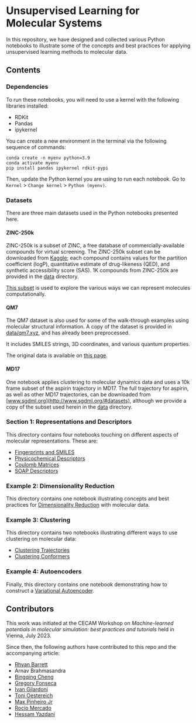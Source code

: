 # Unsupervised Learning for Molecular Systems
In this repository, we have designed and collected various Python notebooks to illustrate some of the concepts and best practices for applying unsupervised learning methods to molecular data.

## Contents

### Dependencies
To run these notebooks, you will need to use a kernel with the following libraries installed:
* RDKit
* Pandas
* ipykernel

You can create a new environment in the terminal via the following sequence of commands:
```
conda create -n myenv python=3.9
conda activate myenv
pip install pandas ipykernel rdkit-pypi
```

Then, update the Python kernel you are using to run each notebook. Go to `Kernel` > `Change kernel` > `Python (myenv)`.

### Datasets
There are three main datasets used in the Python notebooks presented here.

#### ZINC-250k
ZINC-250k is a subset of ZINC, a free database of commercially-available compounds for virtual screening. The ZINC-250k subset can be downloaded from [Kaggle](https://www.kaggle.com/datasets/basu369victor/zinc250k); each compound contains values for the partition coefficient (logP), quantitative estimate of drug-likeness (QED), and synthetic accessibility score (SAS). 1K compounds from ZINC-250k are provided in the [data](./data/) directory.

[This subset](./data/zinc-250k-sample.csv) is used to explore the various ways we can represent molecules computationally.

#### QM7
The QM7 dataset is also used for some of the walk-through examples using molecular structural information. A copy of the dataset is provided in [data/qm7.xyz](./data/qm7.xyz), and has already been preprocessed.

It includes SMILES strings, 3D coordinates, and various quantum properties.

The original data is available on [this page](http://quantum-machine.org/datasets/).

#### MD17
One notebook applies clustering to molecular dynamics data and uses a 10k frame subset of the aspirin trajectory in MD17. The full trajectory for aspirin, as well as other MD17 trajectories, can be downloaded from [www.sgdml.org](http://www.sgdml.org/#datasets), although we provide a copy of the subset used herein in the [data](./data/) directory.

### Section 1: Representations and Descriptors
This directory contains four notebooks touching on different aspects of molecular representations. These are:
* [Fingerprints and SMILES](1-Representations-and-Descriptors/Fingerprints-and-SMILES.ipynb)
* [Physicochemical Descriptors](1-Representations-and-Descriptors/Physicochemical-Descriptors.ipynb)
* [Coulomb Matrices](1-Representations-and-Descriptors/Coulomb-Matrices.ipynb)
* [SOAP Descriptors](1-Representations-and-Descriptors/SOAP-Descriptors.ipynb)

### Example 2: Dimensionality Reduction
This directory contains one notebook illustrating concepts and best practices for [Dimensionality Reduction](2-Dimensionality-Reduction/Dimensionality-Reduction.ipynb) with molecular data.

### Example 3: Clustering
This directory contains two notebooks illustrating different ways to use clustering on molecular data:
* [Clustering Trajectories](3-Clustering/Clustering-Trajectories.ipynb)
* [Clustering Conformers](3-Clustering/Clustering-Conformers.ipynb)

### Example 4: Autoencoders
Finally, this directory contains one notebook demonstrating how to construct a [Variational Autoencoder](4-Generative-Modeling/Variational-Autoencoder.ipynb).

## Contributors
This work was initiated at the CECAM Workshop on *Machine-learned potentials in molecular simulation: best practices and tutorials* held in Vienna, July 2023.

Since then, the following authors have contributed to this repo and the accompanying article:

* [Rhyan Barrett](https://github.com/rhyan10)
* Arnav Brahmasandra
* [Bingqing Cheng](https://github.com/BingqingCheng)
* [Gregory Fonseca](https://github.com/fonsecag)
* [Ivan Gilardoni](https://github.com/IvanGilardoni)
* [Toni Oestereich](https://github.com/ToOest)
* [Max Pinheiro Jr](https://github.com/maxjr82)
* [Rocío Mercado](https://github.com/rociomer)
* [Hessam Yazdani](https://github.com/YazdaniSIGMaLab)

